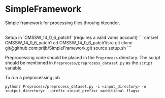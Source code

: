# SimpleFramework
Simple framework for processing files throuhg htcondor.

</br>
Setup in `CMSSW_14_0_6_patch1` (requires a valid voms account)
```
cmsrel CMSSW_14_0_6_patch1
cd CMSSW_14_0_6_patch1/src
git clone git@github.com:prijb/SimpleFramework.git <project_name>
source setup.sh
```

Preprocessing code should be placed in the `Preprocess` directory. The script should be mentioned in `Preprocess/preprocess_dataset.py` as the `script` variable.

To run a preprocessing job
```
python3 Preprocess/preprocess_dataset.py -i <input_directory> -o <output_directory> --prefix <input_prefix> <additional flags>
```

